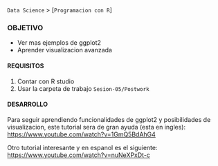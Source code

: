 `Data Science` > [`Programacion con R`]

### OBJETIVO
- Ver mas ejemplos de ggplot2 
- Aprender visualizacion avanzada

#### REQUISITOS
1. Contar con R studio
1. Usar la carpeta de trabajo `Sesion-05/Postwork`

#### DESARROLLO

Para seguir aprendiendo funcionalidades de ggplot2 y posibilidades de visualizacion, este tutorial sera de gran ayuda (esta en ingles): 
<https://www.youtube.com/watch?v=1GmQ5BdAhG4> 

Otro tutorial interesante y en espanol es el siguiente: 
<https://www.youtube.com/watch?v=nuNeXPxDt-c>

